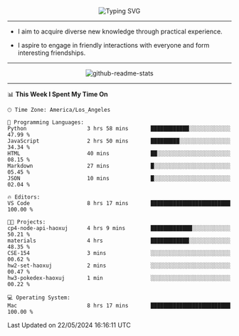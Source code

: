 <p align="center">
  <img src="https://readme-typing-svg.demolab.com?font=Fira+Code&weight=500&size=32&duration=2500&pause=1600&center=true&vCenter=true&random=false&width=1024&height=64&lines=Hi+there+%F0%9F%91%8B;I'm+delighted+you+could+make+it+here+%F0%9F%8E%89;I'm+Harry%2C+a+college+student+still+finding+my+way" alt="Typing SVG" />
</p>


---


- I aim to acquire diverse new knowledge through practical experience.

- I aspire to engage in friendly interactions with everyone and form interesting friendships.


---


<p align="center">
  <img src="https://github-readme-stats.vercel.app/api?username=Harry-Jing&show_icons=true" alt="github-readme-stats"/>
</p>


---

<!--START_SECTION:waka-->
📊 **This Week I Spent My Time On** 

```text
🕑︎ Time Zone: America/Los_Angeles

💬 Programming Languages: 
Python                   3 hrs 58 mins       ████████████░░░░░░░░░░░░░   47.99 % 
JavaScript               2 hrs 50 mins       █████████░░░░░░░░░░░░░░░░   34.34 % 
HTML                     40 mins             ██░░░░░░░░░░░░░░░░░░░░░░░   08.15 % 
Markdown                 27 mins             █░░░░░░░░░░░░░░░░░░░░░░░░   05.45 % 
JSON                     10 mins             █░░░░░░░░░░░░░░░░░░░░░░░░   02.04 % 

🔥 Editors: 
VS Code                  8 hrs 17 mins       █████████████████████████   100.00 % 

🐱‍💻 Projects: 
cp4-node-api-haoxuj      4 hrs 9 mins        █████████████░░░░░░░░░░░░   50.21 % 
materials                4 hrs               ████████████░░░░░░░░░░░░░   48.35 % 
CSE-154                  3 mins              ░░░░░░░░░░░░░░░░░░░░░░░░░   00.62 % 
hw2-set-haoxuj           2 mins              ░░░░░░░░░░░░░░░░░░░░░░░░░   00.47 % 
hw3-pokedex-haoxuj       1 min               ░░░░░░░░░░░░░░░░░░░░░░░░░   00.22 % 

💻 Operating System: 
Mac                      8 hrs 17 mins       █████████████████████████   100.00 % 
```


 Last Updated on 22/05/2024 16:16:11 UTC
<!--END_SECTION:waka-->

